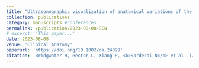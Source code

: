 ```yaml
---
title: "Ultrasonographic visualization of anatomical variations of the supraclavicular nerves"
collection: publications
category: manuscripts #conferences
permalink: /publication/2023-08-08-SCN
# excerpt: 'This paper...'
date: 2023-08-08
venue: 'Clinical Anatomy'
paperurl: 'https://doi.org/10.1002/ca.24099'
citation: 'Bridgwater H, Hector L, Xiang P, <b>Sardesai N</b> et al. (2023). &quot;Ultrasonographic visualization of anatomical variations of the supraclavicular nerves.&quot; <i>Clinical Anatomy</i>. 37(8).'
---
```

